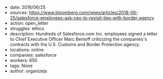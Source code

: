 - date: 2018/06/25
- sources: https://www.bloomberg.com/news/articles/2018-06-25/salesforce-employees-ask-ceo-to-revisit-ties-with-border-agency
- action: open_letter
- struggles: ethics
- description: Hundreds of Salesforce.com Inc. employees signed a letter to Chief Executive Officer Marc Benioff criticizing the companies's contracts with the U.S. Customs and Border Protection agency.
- locations: online
- companies: salesforce
- workers: 650
- tags: None
- author: organizejs
